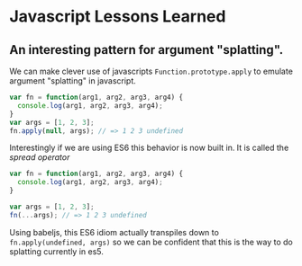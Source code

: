 # Javascript Lessons Learned

## An interesting pattern for argument "splatting".

We can make clever use of javascripts `Function.prototype.apply` to emulate argument "splatting" in javascript.

```js
var fn = function(arg1, arg2, arg3, arg4) {
  console.log(arg1, arg2, arg3, arg4);
}
var args = [1, 2, 3];
fn.apply(null, args); // => 1 2 3 undefined 
```

Interestingly if we are using ES6 this behavior is now built in. It is called the _spread operator_

```js
var fn = function(arg1, arg2, arg3, arg4) {
  console.log(arg1, arg2, arg3, arg4);
}

var args = [1, 2, 3];
fn(...args); // => 1 2 3 undefined
```

Using babeljs, this ES6 idiom actually transpiles down to `fn.apply(undefined, args)` so we can be confident that this is the way to do splatting currently in es5.
